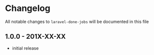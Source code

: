 # Changelog

All notable changes to `laravel-done-jobs` will be documented in this file

## 1.0.0 - 201X-XX-XX

- initial release
